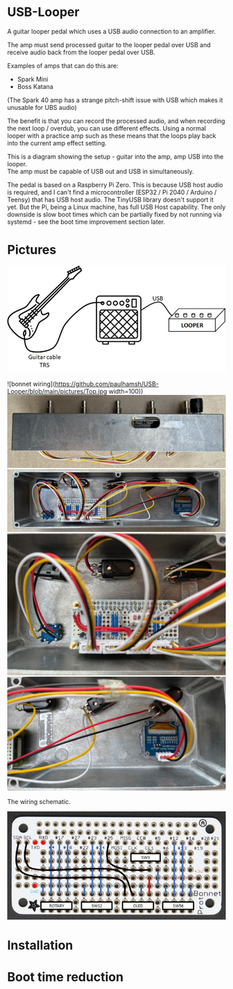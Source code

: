 # USB-Looper
A guitar looper pedal which uses a USB audio connection to an amplifier.

The amp must send processed guitar to the looper pedal over USB and receive audio back from the looper pedal over USB.   

Examples of amps that can do this are:   
- Spark Mini
- Boss Katana

(The Spark 40 amp has a strange pitch-shift issue with USB which makes it unusable for UBS audio)   

The benefit is that you can record the processed audio, and when recording the next loop / overdub, you can use different effects.  Using a normal looper with a practice amp such as these means that the loops play back into the current amp effect setting.  

This is a diagram showing the setup - guitar into the amp, amp USB into the looper.   
The amp must be capable of USB out and USB in simultaneously.   

The pedal is based on a Raspberry Pi Zero.   This is because USB host audio is required, and I can't find a microcontroller (ESP32 / Pi 2040 / Arduino / Teensy) that has USB host audio. The TinyUSB library doesn't support it yet. But the Pi, being a Linux machine, has full USB Host capability.  The only downside is slow boot times which can be partially fixed by not running via systemd - see the boot time improvement section later.   

# Pictures

![bonnet wiring](https://github.com/paulhamsh/USB-Looper/blob/main/pictures/Setup.jpg)

        
         
![bonnet wiring](https://github.com/paulhamsh/USB-Looper/blob/main/pictures/Top.jpg width=100))
![bonnet wiring](https://github.com/paulhamsh/USB-Looper/blob/main/pictures/Edge.jpg)
![bonnet wiring](https://github.com/paulhamsh/USB-Looper/blob/main/pictures/Inside.jpg)
![bonnet wiring](https://github.com/paulhamsh/USB-Looper/blob/main/pictures/Inside%20Pi.jpg)
![bonnet wiring](https://github.com/paulhamsh/USB-Looper/blob/main/pictures/Inside%20OLED.jpg)

The wiring schematic.   

![bonnet wiring](https://github.com/paulhamsh/USB-Looper/blob/main/pictures/Proto%20Bonnet.jpg)

# Installation



# Boot time reduction



